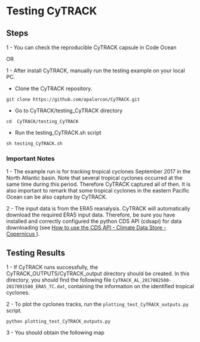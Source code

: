 # Testing CyTRACK
## Steps

1 - You can check the reproducible CyTRACK capsule in Code Ocean

OR

1 - After install CyTRACK, manually run the testing example on your local PC. 

* Clone the CyTRACK repository.

 ```
git clone https://github.com/apalarcon/CyTRACK.git
  ```

* Go to CyTRACK/testing_CyTRACK directory
```
cd  CyTRACK/testing_CyTRACK
```
* Run the testing_CyTRACK.sh script

```
sh testing_CyTRACK.sh
```
### Important Notes
1 - The example run is for tracking tropical cyclones September 2017 in the North Atlantic basin. Note that several tropical cyclones occurred at the same time during this period. Therefore CyTRACK captured all of then. It is also important to remark that some tropical cyclones in the eastern Pacific Ocean can be also capture by CyTRACK.

2 - The input data is from the ERA5 reanalysis. CyTRACK will automatically download the required ERA5 input data. Therefore, be sure you have installed and correctly configured the python CDS API (cdsapi) for data downloading (see <a href="https://cds.climate.copernicus.eu/api-how-to" target="blank"> How to use the CDS API - Climate Data Store - Copernicus </a>).

## Testing Results
1 - If CyTRACK runs successfully, the CyTRACK_OUTPUTS/CyTRACK_output directory should be created. In this directory, you should find the following file ```CyTRACK_AL_2017082500-2017091500_ERA5_TC.dat```, containing the information on the identified tropical cyclones.

2 - To plot the cyclones tracks, run the ```plotting_test_CyTRACK_outputs.py``` script.
```
python plotting_test_CyTRACK_outputs.py
```
3 - You should obtain the following map

